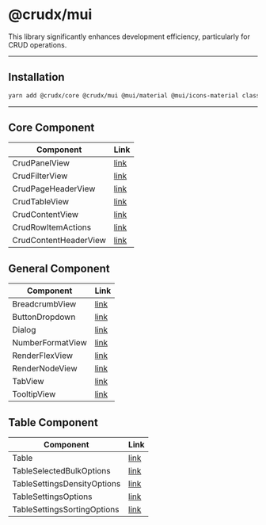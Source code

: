 # @crudx/mui

This library significantly enhances development efficiency, particularly for CRUD operations.

---

## Installation

```bash
yarn add @crudx/core @crudx/mui @mui/material @mui/icons-material classnames next react react-hot-toast
```

---

## Core Component

| Component             | Link                                                |
| --------------------- | --------------------------------------------------- |
| CrudPanelView         | [link](./src/views/CrudPanelView/README.md)         |
| CrudFilterView        | [link](./src/views/CrudFilterView/README.md)        |
| CrudPageHeaderView    | [link](./src/views/CrudPageHeaderView/README.md)    |
| CrudTableView         | [link](./src/views/CrudTableView/README.md)         |
| CrudContentView       | [link](./src/views/CrudContentView/README.md)       |
| CrudRowItemActions    | [link](./src/views/CrudRowItemActions/README.md)    |
| CrudContentHeaderView | [link](./src/views/CrudContentHeaderView/README.md) |

## General Component

| Component        | Link                                           |
| ---------------- | ---------------------------------------------- |
| BreadcrumbView   | [link](./src/views/BreadcrumbView/README.md)   |
| ButtonDropdown   | [link](./src/views/ButtonDropdown/README.md)   |
| Dialog           | [link](./src/views/Dialog/README.md)           |
| NumberFormatView | [link](./src/views/NumberFormatView/README.md) |
| RenderFlexView   | [link](./src/views/RenderFlexView/README.md)   |
| RenderNodeView   | [link](./src/views/RenderNodeView/README.md)   |
| TabView          | [link](./src/views/TabView/README.md)          |
| TooltipView      | [link](./src/views/TooltipView/README.md)      |

## Table Component

| Component                   | Link                                                      |
| --------------------------- | --------------------------------------------------------- |
| Table                       | [link](./src/views/Table/README.md)                       |
| TableSelectedBulkOptions    | [link](./src/views/TableSelectedBulkOptions/README.md)    |
| TableSettingsDensityOptions | [link](./src/views/TableSettingsDensityOptions/README.md) |
| TableSettingsOptions        | [link](./src/views/TableSettingsOptions/README.md)        |
| TableSettingsSortingOptions | [link](./src/views/TableSettingsSortingOptions/README.md) |
